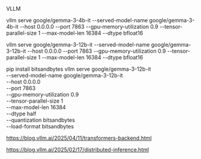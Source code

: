 VLLM

 vllm serve google/gemma-3-4b-it     --served-model-name google/gemma-3-4b-it     --host 0.0.0.0     --port 7863     --gpu-memory-utilization 0.9     --tensor-parallel-size 1     --max-model-len 16384     --dtype bfloat16 



vllm serve google/gemma-3-12b-it     --served-model-name google/gemma-3-12b-it     --host 0.0.0.0     --port 7863     --gpu-memory-utilization 0.9     --tensor-parallel-size 1     --max-model-len 16384     --dtype bfloat16  


pip install bitsandbytes
vllm serve google/gemma-3-12b-it \
    --served-model-name google/gemma-3-12b-it \
    --host 0.0.0.0 \
    --port 7863 \
    --gpu-memory-utilization 0.9 \
    --tensor-parallel-size 1 \
    --max-model-len 16384 \
    --dtype half \
    --quantization bitsandbytes \
    --load-format bitsandbytes



https://blog.vllm.ai/2025/04/11/transformers-backend.html


https://blog.vllm.ai/2025/02/17/distributed-inference.html